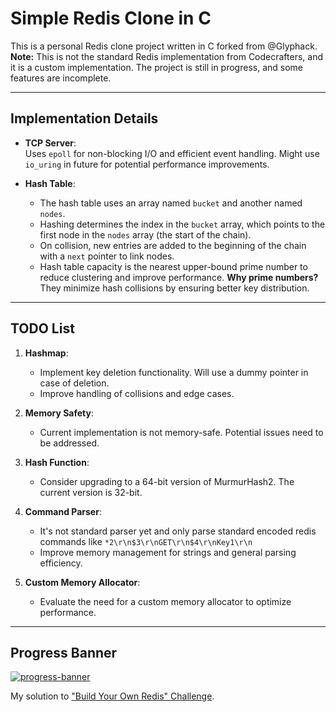 # Simple Redis Clone in C

This is a personal Redis clone project written in C forked from @Glyphack. **Note:** This is not the standard Redis implementation from Codecrafters, and it is a custom implementation. The project is still in progress, and some features are incomplete.

---

## Implementation Details

- **TCP Server**:  
  Uses `epoll` for non-blocking I/O and efficient event handling. Might use `io_uring` in future for potential performance improvements.

- **Hash Table**:  
  - The hash table uses an array named `bucket` and another named `nodes`.  
  - Hashing determines the index in the `bucket` array, which points to the first node in the `nodes` array (the start of the chain).  
  - On collision, new entries are added to the beginning of the chain with a `next` pointer to link nodes.  
  - Hash table capacity is the nearest upper-bound prime number to reduce clustering and improve performance. **Why prime numbers?** They minimize hash collisions by ensuring better key distribution.

---

## TODO List

1. **Hashmap**:  
   - Implement key deletion functionality. Will use a dummy pointer in case of deletion.  
   - Improve handling of collisions and edge cases.  

2. **Memory Safety**:  
   - Current implementation is not memory-safe. Potential issues need to be addressed.  

3. **Hash Function**:  
   - Consider upgrading to a 64-bit version of MurmurHash2. The current version is 32-bit.  

4. **Command Parser**:  
   - It's not standard parser yet and only parse standard encoded redis commands like `*2\r\n$3\r\nGET\r\n$4\r\nKey1\r\n`
   - Improve memory management for strings and general parsing efficiency.  

5. **Custom Memory Allocator**:  
   - Evaluate the need for a custom memory allocator to optimize performance.  

---

## Progress Banner

[![progress-banner](https://backend.codecrafters.io/progress/redis/94d9788d-020a-4f54-b813-2fcd07efd8ab)](https://app.codecrafters.io/users/codecrafters-bot?r=2qF)

My solution to ["Build Your Own Redis" Challenge](https://codecrafters.io/challenges/redis).
